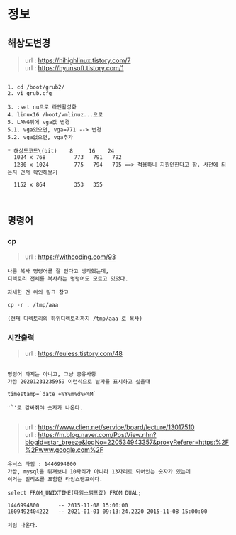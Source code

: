 # 정보

## 해상도변경
> url : https://hihighlinux.tistory.com/7 <br>
> url : https://hyunsoft.tistory.com/1 <br>

```

1. cd /boot/grub2/
2. vi grub.cfg

3. :set nu으로 라인활성화
4. linux16 /boot/vmlinuz...으로 
5. LANG뒤에 vga값 변경
5.1. vga있으면, vga=771 --> 변경
5.2. vga없으면, vga추가

* 해상도코드\(bit)    8     16    24
  1024 x 768         773   791   792
  1280 x 1024        775   794   795 ==> 적용하니 지원안한다고 함. 사전에 되는지 먼저 확인해보기
  
  1152 x 864         353   355
  


```

## 명령어

### cp
> url : https://withcoding.com/93 <br>

```
나름 복사 명령어를 잘 안다고 생각했는데,
디렉토리 전체를 복사하는 명령어도 모르고 있었다.

자세한 건 위의 링크 참고

cp -r . /tmp/aaa

(현재 디렉토리의 하위디렉토리까지 /tmp/aaa 로 복사)

```

### 시간출력
> url : https://euless.tistory.com/48 <br>

```

명령어 까지는 아니고, 그냥 공유사항
가끔 20201231235959 이런식으로 날짜를 표시하고 싶을때

timestamp=`date +%Y%m%d%H%M`

'`'로 감싸줘야 숫자가 나온다. 


```

<p/>

> url : https://www.clien.net/service/board/lecture/13017510 <br>
> url : https://m.blog.naver.com/PostView.nhn?blogId=star_breeze&logNo=220534943357&proxyReferer=https:%2F%2Fwww.google.com%2F <br>
```
유닉스 타임 : 1446994800
가끔, mysql을 뒤져보니 10자리가 아니라 13자리로 되어있는 숫자가 있는데
이거는 밀리초를 포함한 타임스탬프이다.

select FROM_UNIXTIME(타임스탬프값) FROM DUAL;

1446994800      -- 2015-11-08 15:00:00
1609492404222   -- 2021-01-01 09:13:24.2220	2015-11-08 15:00:00

처럼 나온다. 

```
